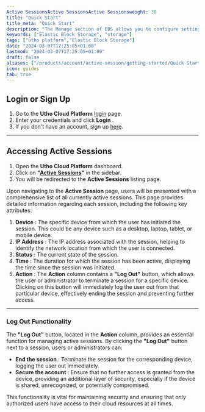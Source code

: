 ```yaml
---
Active SessionsActive SessionsActive Sessionsweight: 30
title: "Quick Start"
title_meta: "Quick Start"
description: "The Manage section of EBS allows you to configure settings, resize volumes, attach or detach them from instances, and destroy volumes when no longer needed."
keywords: ["Elastic Block Storage", "storage"]
tags: ["utho platform","Elastic Block Storage"]
date: "2024-03-07T17:25:05+01:00"
lastmod: "2024-03-07T17:25:05+01:00"
draft: false 
aliases: ["/products/account/active-session/getting-started/Quick Start"]
icon: guides
tab: true
---
```

## **Login or Sign Up**

1. Go to the **Utho Cloud Platform** [login](https://console.utho.com/login) page.
2. Enter your credentials and click  **Login** .
3. If you don't have an account, sign up [here](https://console.utho.com/signup).

---

## **Accessing Active Sessions**

1. Open the **Utho Cloud Platform** dashboard.
2. Click on **"[Active Sessions](https://console.utho.com/active-session)"** in the sidebar.
3. You will be redirected to the **Active Sessions** listing page.

Upon navigating to the **Active Session** page, users will be presented with a comprehensive list of all currently active sessions. This page provides detailed information regarding each session, including the following key attributes:

1. **Device** : The specific device from which the user has initiated the session. This could be any device such as a desktop, laptop, tablet, or mobile device.
2. **IP Address** : The IP address associated with the session, helping to identify the network location from which the user is connected.
3. **Status** : The current state of the session.
4. **Time** : The duration for which the session has been active, displaying the time since the session was initiated.
5. **Action** : The **Action** column contains a **"Log Out"** button, which allows the user or administrator to terminate a session for a specific device. Clicking on this button will immediately log the user out from that particular device, effectively ending the session and preventing further access.

---

### **Log Out Functionality**

The **"Log Out"** button, located in the **Action** column, provides an essential function for managing active sessions. By clicking the **"Log Out"** button next to a session, users or administrators can:

* **End the session** : Terminate the session for the corresponding device, logging the user out immediately.
* **Secure the account** : Ensure that no further access is granted from the device, providing an additional layer of security, especially if the device is shared, unrecognized, or potentially compromised.

This functionality is vital for maintaining security and ensuring that only authorized users have access to their cloud resources at all times.
